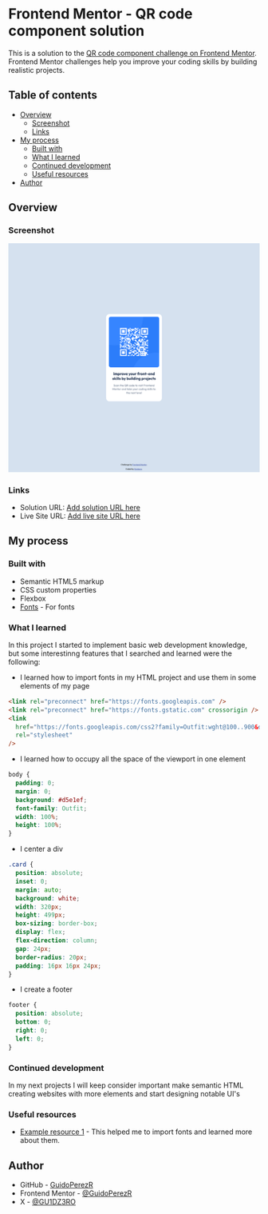 # Frontend Mentor - QR code component solution

This is a solution to the [QR code component challenge on Frontend Mentor](https://www.frontendmentor.io/challenges/qr-code-component-iux_sIO_H). Frontend Mentor challenges help you improve your coding skills by building realistic projects.

## Table of contents

- [Overview](#overview)
  - [Screenshot](#screenshot)
  - [Links](#links)
- [My process](#my-process)
  - [Built with](#built-with)
  - [What I learned](#what-i-learned)
  - [Continued development](#continued-development)
  - [Useful resources](#useful-resources)
- [Author](#author)

## Overview

### Screenshot

![](./images/Overview.png)

### Links

- Solution URL: [Add solution URL here](https://your-solution-url.com)
- Live Site URL: [Add live site URL here](https://your-live-site-url.com)

## My process

### Built with

- Semantic HTML5 markup
- CSS custom properties
- Flexbox
- [Fonts](https://fonts.google.com/) - For fonts

### What I learned

In this project I started to implement basic web development knowledge, but some interestinng features that I searched and learned were the following:

- I learned how to import fonts in my HTML project and use them in some elements of my page

```html
<link rel="preconnect" href="https://fonts.googleapis.com" />
<link rel="preconnect" href="https://fonts.gstatic.com" crossorigin />
<link
  href="https://fonts.googleapis.com/css2?family=Outfit:wght@100..900&display=swap"
  rel="stylesheet"
/>
```

- I learned how to occupy all the space of the viewport in one element

```css
body {
  padding: 0;
  margin: 0;
  background: #d5e1ef;
  font-family: Outfit;
  width: 100%;
  height: 100%;
}
```

- I center a div

```css
.card {
  position: absolute;
  inset: 0;
  margin: auto;
  background: white;
  width: 320px;
  height: 499px;
  box-sizing: border-box;
  display: flex;
  flex-direction: column;
  gap: 24px;
  border-radius: 20px;
  padding: 16px 16px 24px;
}
```

- I create a footer

```css
footer {
  position: absolute;
  bottom: 0;
  right: 0;
  left: 0;
}
```

### Continued development

In my next projects I will keep consider important make semantic HTML creating websites with more elements and start designing notable UI's

### Useful resources

- [Example resource 1](https://www.example.com) - This helped me to import fonts and learned more about them.

## Author

- GitHub - [GuidoPerezR](https://github.com/GuidoPerezR)
- Frontend Mentor - [@GuidoPerezR](https://www.frontendmentor.io/profile/GuidoPerezR)
- X - [@GU1DZ3RO](https://x.com/GU1DZ3RO)